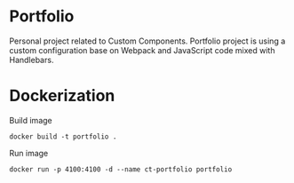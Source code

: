 # Portfolio
Personal project related to Custom Components. 
Portfolio project is using a custom configuration base on Webpack and JavaScript code mixed with Handlebars.    


# Dockerization
Build image
```
docker build -t portfolio .
```

Run image
```
docker run -p 4100:4100 -d --name ct-portfolio portfolio
```